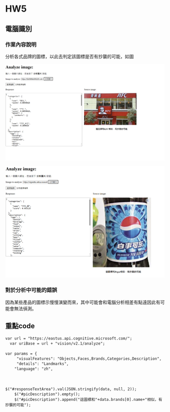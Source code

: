 # HW5 #

## 電腦識別 ##

### 作業內容說明 ###

分析各式品牌的圖標，以此去判定該圖標是否有抄襲的可能，如圖

![圖例1](https://github.com/emeraldChung/LAT/blob/main/Homework5/%E8%9E%A2%E5%B9%95%E6%93%B7%E5%8F%96%E7%95%AB%E9%9D%A2%202023-05-30%20235815.png)

![圖例2](https://github.com/emeraldChung/LAT/blob/main/Homework5/%E8%9E%A2%E5%B9%95%E6%93%B7%E5%8F%96%E7%95%AB%E9%9D%A2%202023-05-31%20000131.png)

### 對於分析中可能的錯誤 ###

因為某些產品的圖標示慢慢演變而來，其中可能會和電腦分析相差有點遠因此有可能會無法偵測。


## 重點code ##

    var url = "https://eastus.api.cognitive.microsoft.com/";
      var uriBase = url + "vision/v2.1/analyze";
    
    var params = {
         "visualFeatures": "Objects,Faces,Brands,Categories,Description",
         "details": "Landmarks",
        "language": "zh",



    $("#responseTextArea").val(JSON.stringify(data, null, 2));
        $("#picDescription").empty();
        $("#picDescription").append("這圖標和"+data.brands[0].name+"相似，有抄襲的可能");
